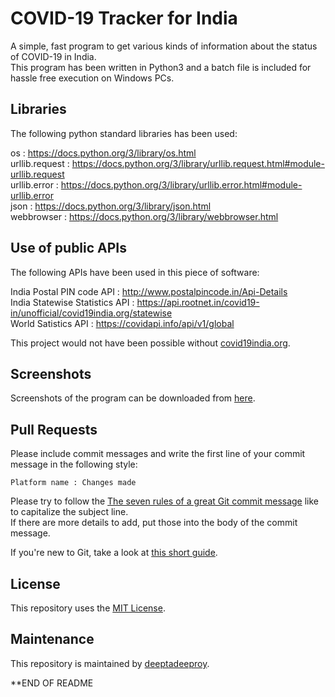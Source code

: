 # COVID-19 Tracker for India

A simple, fast program to get various kinds of information about the status of COVID-19 in India.<br />
This program has been written in Python3 and a batch file is included for hassle free execution on Windows PCs.


## Libraries

The following python standard libraries has been used:

os              : <https://docs.python.org/3/library/os.html><br />
urllib.request  : <https://docs.python.org/3/library/urllib.request.html#module-urllib.request><br />
urllib.error    : <https://docs.python.org/3/library/urllib.error.html#module-urllib.error><br />
json            : <https://docs.python.org/3/library/json.html><br />
webbrowser      : <https://docs.python.org/3/library/webbrowser.html><br />


## Use of public APIs

The following APIs have been used in this piece of software:

India Postal PIN code API : <http://www.postalpincode.in/Api-Details><br />
India Statewise Statistics API : <https://api.rootnet.in/covid19-in/unofficial/covid19india.org/statewise><br />
World Satistics API : <https://covidapi.info/api/v1/global>

This project would not have been possible without [covid19india.org](https://covid19india.org).

## Screenshots

Screenshots of the program can be downloaded from [here](https://github.com/deeptadeeproy/COVID-19-Tracker-India/tree/master/Screenshots).


## Pull Requests

Please include commit messages and write the first line of your commit message in the following style:

```Platform name : Changes made```

Please try to follow the [The seven rules of a great Git commit message](https://chris.beams.io/posts/git-commit/#seven-rules) like to capitalize the subject line.<br />
If there are more details to add, put those into the body of the commit message.

If you're new to Git, take a look at [this short guide](https://guides.github.com/introduction/git-handbook/).


## License

This repository uses the [MIT License](/LICENSE).

## Maintenance

This repository is maintained by [deeptadeeproy](https://github.com/deeptadeeproy).


**END OF README
